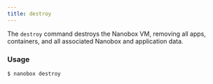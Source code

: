 ```yaml
---
title: destroy
---
```


The `destroy` command destroys the Nanobox VM, removing all apps, containers, and all associated Nanobox and application data.

### Usage
```bash
$ nanobox destroy
```
